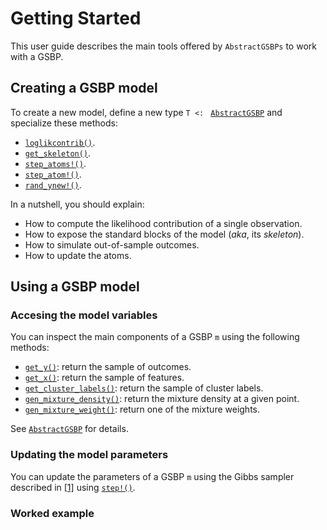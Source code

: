 # Getting Started

This user guide describes the main tools offered by `AbstractGSBPs`
to work with a GSBP.

## Creating a GSBP model

To create a new model, define a new type  `T <: ` [`AbstractGSBP`](@ref)
and specialize these methods:

* [`loglikcontrib()`](@ref).
* [`get_skeleton()`](@ref).
* [`step_atoms!()`](@ref).
* [`step_atom!()`](@ref).
* [`rand_ynew!()`](@ref).

In a nutshell, you should explain:

- How to compute the likelihood contribution of a single observation.
- How to expose the standard blocks of the model (*aka*, its *skeleton*).
- How to simulate out-of-sample outcomes.
- How to update the atoms.

## Using a GSBP model

### Accesing the model variables

You can inspect the main components of a GSBP `m` using the following methods:

* [`get_y()`](@ref): return the sample of outcomes.
* [`get_x()`](@ref): return the sample of features.
* [`get_cluster_labels()`](@ref): return the sample of cluster labels.
* [`gen_mixture_density()`](@ref): return the mixture density at a given point.
* [`gen_mixture_weight()`](@ref): return one of the mixture weights.

See [`AbstractGSBP`](@ref) for details.

### Updating the model parameters

You can update the parameters of a GSBP `m` using the Gibbs sampler described
in [[1]](https://doi.org/10.1016/j.csda.2020.106940) using
[`step!()`](@ref).

### Worked example

